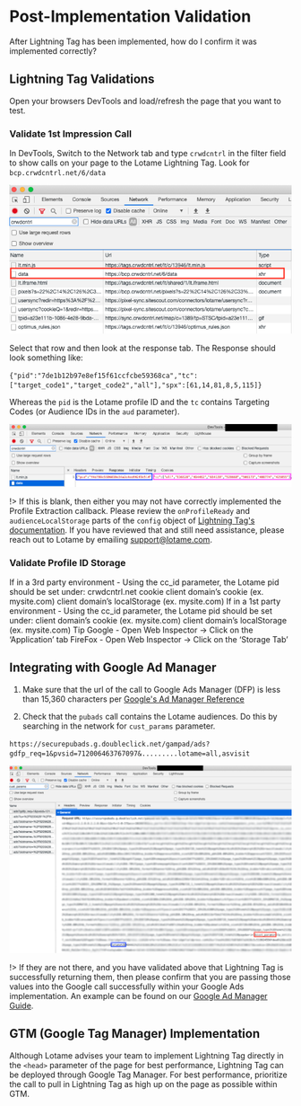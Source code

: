 # Post-Implementation Validation

After Lightning Tag has been implemented, how do I confirm it was implemented correctly?

## Lightning Tag Validations

Open your browsers DevTools and load/refresh the page that you want to test.

### Validate 1st Impression Call

In DevTools, Switch to the Network tab and type `crwdcntrl`  in the filter field to show calls on your page to the Lotame Lightning Tag. Look for `bcp.crwdcntrl.net/6/data`

![Network Tab filtered for Lightning Tag calls](../images/lt-devtools-validation-bcp1.png)

Select that row and then look at the response tab. The Response should look something like:

`{"pid":"7de1b12b97e8ef15f61ccfcbe59368ca","tc":["target_code1","target_code2","all"],"spx":[61,14,81,8,5,115]}`

Whereas the `pid` is the Lotame profile ID and the `tc` contains Targeting Codes (or Audience IDs in the `aud` parameter).

![Lightning Tag 1st impression response](../images/lt-devtools-validation-bcp2.png)

!> If this is blank, then either you may not have correctly implemented the Profile Extraction callback. Please review the `onProfileReady` and `audienceLocalStorage` parts of the `config` object of [Lightning Tag's documentation](lightning-tag/detailed-reference?id=config-object). If you have reviewed that and still need assistance, please reach out to Lotame by emailing support@lotame.com.

### Validate Profile ID Storage

If in a 3rd party environment - Using the cc_id parameter, the Lotame pid should be set under:
crwdcntrl.net cookie
client domain’s cookie (ex. mysite.com)
client domain’s localStorage (ex. mysite.com)
If in a 1st party environment - Using the cc_id parameter, the Lotame pid should be set under:
client domain’s cookie (ex. mysite.com)
client domain’s localStorage (ex. mysite.com)
Tip
Google - Open Web Inspector → Click on the ‘Application’ tab
FireFox - Open Web Inspector → Click on the ‘Storage Tab’

## Integrating with Google Ad Manager

1. Make sure that the url of the call to Google Ads Manager (DFP) is less than 15,360 characters per [Google's Ad Manager Reference](https://support.google.com/admanager/answer/1628457?hl=en)

1. Check that the `pubads` call contains the Lotame audiences. Do this by searching in the network for `cust_params` parameter.

`https://securepubads.g.doubleclick.net/gampad/ads?gdfp_req=1&pvsid=712006463767097&.........lotame=all,asvisit`

![Lightning Tag 1st impression response](../images/lt-devtools-validation-google-ads.png)

!> If they are not there, and you have validated above that Lightning Tag is successfully returning them, then please confirm that you are passing those values into the Google call successfully within your Google Ads implementation. An example can be found on our [Google Ad Manager Guide](lightning-tag/implementation-google-ad-manager).

## GTM (Google Tag Manager) Implementation

Although Lotame advises your team to implement Lightning Tag directly in the `<head>` parameter of the page for best performance, Lightning Tag can be deployed through Google Tag Manager. For best performance, prioritize the call to pull in Lightning Tag as high up on the page as possible within GTM.
